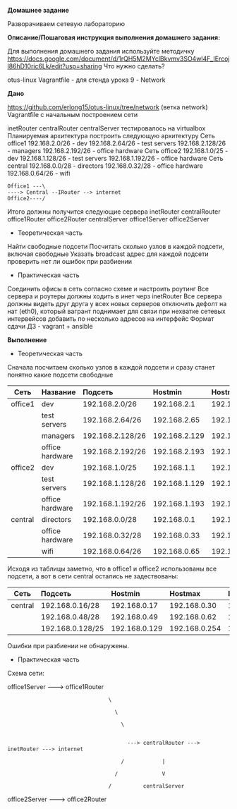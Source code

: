 **Домашнее задание**

Разворачиваем сетевую лабораторию

**Описание/Пошаговая инструкция выполнения домашнего задания:**

Для выполнения домашнего задания используйте методичку
https://docs.google.com/document/d/1rQH5M2MYclBkvmv3SO4wl4F_IErcojl86hD10ric6Lk/edit?usp=sharing
Что нужно сделать?

otus-linux
Vagrantfile - для стенда урока 9 - Network

**Дано**

https://github.com/erlong15/otus-linux/tree/network
(ветка network)
Vagrantfile с начальным построением сети

inetRouter
centralRouter
centralServer
тестировалось на virtualbox
Планируемая архитектура
построить следующую архитектуру
Сеть office1
192.168.2.0/26 - dev
192.168.2.64/26 - test servers
192.168.2.128/26 - managers
192.168.2.192/26 - office hardware
Сеть office2
192.168.1.0/25 - dev
192.168.1.128/26 - test servers
192.168.1.192/26 - office hardware
Сеть central
192.168.0.0/28 - directors
192.168.0.32/28 - office hardware
192.168.0.64/26 - wifi
```
Office1 ---\
----> Central --IRouter --> internet
Office2----/
```
Итого должны получится следующие сервера
inetRouter
centralRouter
office1Router
office2Router
centralServer
office1Server
office2Server

- Теоретическая часть

Найти свободные подсети
Посчитать сколько узлов в каждой подсети, включая свободные
Указать broadcast адрес для каждой подсети
проверить нет ли ошибок при разбиении

- Практическая часть

Соединить офисы в сеть согласно схеме и настроить роутинг
Все сервера и роутеры должны ходить в инет черз inetRouter
Все сервера должны видеть друг друга
у всех новых серверов отключить дефолт на нат (eth0), который вагрант поднимает для связи
при нехватке сетевых интервейсов добавить по несколько адресов на интерфейс
Формат сдачи ДЗ - vagrant + ansible

**Выполнение**

- Теоретическая часть

Сначала посчитаем сколько узлов в каждой подсети и сразу станет понятно какие подсети свободные

| Сеть     |    Название     |     Подсеть      |   Hostmin     | Hostmax       |  Broadcast    | Hosts |
|----------|-----------------|:-----------------|:--------------|:--------------|:--------------|:-----:|
| office1  | dev             | 192.168.2.0/26   | 192.168.2.1   | 192.168.2.62  | 192.168.2.63  | 62    |
|          | test servers    | 192.168.2.64/26  | 192.168.2.65  | 192.168.2.126 | 192.168.2.127 | 62    |
|          | managers        | 192.168.2.128/26 | 192.168.2.129 | 192.168.2.190 | 192.168.2.191 | 62    |
|          | office hardware | 192.168.2.192/26 | 192.168.2.193 | 192.168.2.254 | 192.168.2.255 | 62    |
| office2  | dev             | 192.168.1.0/25   | 192.168.1.1   | 192.168.1.126 | 192.168.1.127 | 126   |
|          | test servers    | 192.168.1.128/26 | 192.168.1.129 | 192.168.1.190 | 192.168.1.191 | 62    |
|          | office hardware | 192.168.1.192/26 | 192.168.1.193 | 192.168.1.254 | 192.168.1.255 | 62    |
| central  | directors       | 192.168.0.0/28   | 192.168.0.1   | 192.168.0.1   | 192.168.0.15  | 14    |
|          | office hardware | 192.168.0.32/28  | 192.168.0.33  | 192.168.0.46  | 192.168.0.47  | 14    |
|          | wifi            | 192.168.0.64/26  | 192.168.0.65  | 192.168.0.126 | 192.168.0.127 | 62    |

Исходя из таблицы заметно, что в office1 и office2 использованы все подсети, а вот в сети central остались не задествованы:

| Сеть     |     Подсеть      |   Hostmin     | Hostmax       |  Broadcast    | Hosts |
|----------|:-----------------|:--------------|:--------------|:--------------|:-----:|
| central  | 192.168.0.16/28  | 192.168.0.17  | 192.168.0.30  | 192.168.0.31  | 14    |
|          | 192.168.0.48/28  | 192.168.0.49  | 192.168.0.62  | 192.168.0.63  | 14    |
|          | 192.168.0.128/25 | 192.168.0.129 | 192.168.0.254 | 192.168.0.255 | 126   |

Ошибки при разбиении не обнаружены.

- Практическая часть

Схема сети:

office1Server ---> office1Router                                     

                                    \
 
                                      \
                                        
                                        \

 
                                          ---> centralRouter ---> inetRouter ---> internet
                                
                                        /            |
                              
                                      /              V

                                    /          centralServer
office2Server ---> office2Router      
